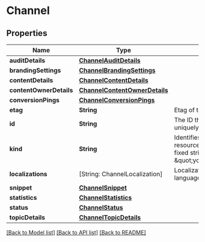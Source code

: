 # Channel

## Properties
Name | Type | Description | Notes
------------ | ------------- | ------------- | -------------
**auditDetails** | [**ChannelAuditDetails**](ChannelAuditDetails.md) |  | [optional] 
**brandingSettings** | [**ChannelBrandingSettings**](ChannelBrandingSettings.md) |  | [optional] 
**contentDetails** | [**ChannelContentDetails**](ChannelContentDetails.md) |  | [optional] 
**contentOwnerDetails** | [**ChannelContentOwnerDetails**](ChannelContentOwnerDetails.md) |  | [optional] 
**conversionPings** | [**ChannelConversionPings**](ChannelConversionPings.md) |  | [optional] 
**etag** | **String** | Etag of this resource. | [optional] 
**id** | **String** | The ID that YouTube uses to uniquely identify the channel. | [optional] 
**kind** | **String** | Identifies what kind of resource this is. Value: the fixed string \&quot;youtube#channel\&quot;. | [optional] [default to "youtube#channel"]
**localizations** | [String: ChannelLocalization] | Localizations for different languages | [optional] 
**snippet** | [**ChannelSnippet**](ChannelSnippet.md) |  | [optional] 
**statistics** | [**ChannelStatistics**](ChannelStatistics.md) |  | [optional] 
**status** | [**ChannelStatus**](ChannelStatus.md) |  | [optional] 
**topicDetails** | [**ChannelTopicDetails**](ChannelTopicDetails.md) |  | [optional] 

[[Back to Model list]](../README.md#documentation-for-models) [[Back to API list]](../README.md#documentation-for-api-endpoints) [[Back to README]](../README.md)



